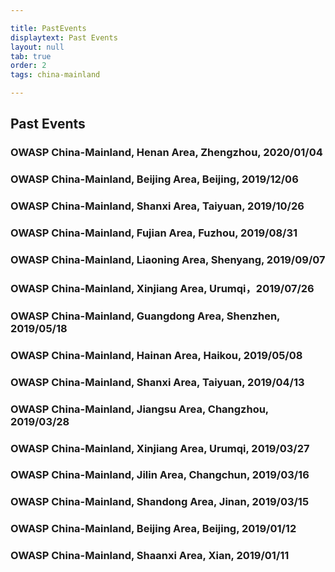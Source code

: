 ```yaml
---

title: PastEvents
displaytext: Past Events
layout: null
tab: true
order: 2
tags: china-mainland

---
```


## Past Events

### **OWASP China-Mainland, Henan Area, Zhengzhou, 2020/01/04**

### **OWASP China-Mainland, Beijing Area, Beijing, 2019/12/06**

### **OWASP China-Mainland, Shanxi Area, Taiyuan, 2019/10/26**

### **OWASP China-Mainland, Fujian Area, Fuzhou, 2019/08/31**

### **OWASP China-Mainland, Liaoning Area, Shenyang, 2019/09/07**

### **OWASP China-Mainland, Xinjiang Area, Urumqi，2019/07/26**

### **OWASP China-Mainland, Guangdong Area, Shenzhen, 2019/05/18**

### **OWASP China-Mainland, Hainan Area, Haikou, 2019/05/08**

### **OWASP China-Mainland, Shanxi Area, Taiyuan, 2019/04/13**

### **OWASP China-Mainland, Jiangsu Area, Changzhou, 2019/03/28**

### **OWASP China-Mainland, Xinjiang Area, Urumqi, 2019/03/27**

### **OWASP China-Mainland, Jilin Area, Changchun, 2019/03/16**

### **OWASP China-Mainland, Shandong Area, Jinan, 2019/03/15**

### **OWASP China-Mainland, Beijing Area, Beijing, 2019/01/12**

### **OWASP China-Mainland, Shaanxi Area, Xian, 2019/01/11**
